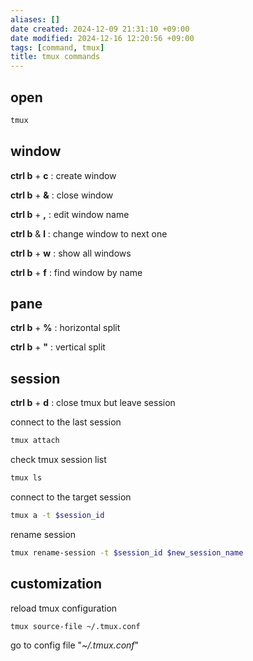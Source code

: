 ```yaml
---
aliases: []
date created: 2024-12-09 21:31:10 +09:00
date modified: 2024-12-16 12:20:56 +09:00
tags: [command, tmux]
title: tmux commands
---
```


## open

```bash
tmux
```

## window

__ctrl b__ + __c__ : create window

__ctrl b__ + __&__ : close window

__ctrl b__ + __,__ : edit window name

__ctrl b__ & __l__ : change window to next one

__ctrl b__ + __w__ : show all windows

__ctrl b__ + __f__ : find window by name

## pane

__ctrl b__ + __%__ : horizontal split

__ctrl b__ + __"__ : vertical split

## session

__ctrl b__ + __d__ : close tmux but leave session

connect to the last session

```zsh
tmux attach
```

check tmux session list

```zsh
tmux ls
```

connect to the target session

```zsh
tmux a -t $session_id
```

rename session

```zsh
tmux rename-session -t $session_id $new_session_name
```

## customization

reload tmux configuration

```zsh
tmux source-file ~/.tmux.conf
```

go to config file "*~/.tmux.conf*"
